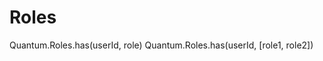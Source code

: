 Roles
========================================

Quantum.Roles.has(userId, role)
Quantum.Roles.has(userId, [role1, role2])